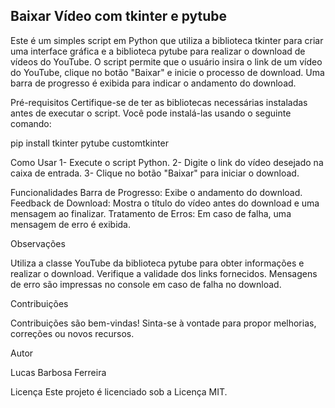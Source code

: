 ## Baixar Vídeo com tkinter e pytube
Este é um simples script em Python que utiliza a biblioteca tkinter para criar uma interface gráfica e a biblioteca pytube para realizar o download de vídeos do YouTube.
O script permite que o usuário insira o link de um vídeo do YouTube, clique no botão "Baixar" e inicie o processo de download. Uma barra de progresso é exibida para indicar o andamento do download.

Pré-requisitos
Certifique-se de ter as bibliotecas necessárias instaladas antes de executar o script. Você pode instalá-las usando o seguinte comando:

pip install tkinter pytube customtkinter

Como Usar
1- Execute o script Python.
2- Digite o link do vídeo desejado na caixa de entrada.
3- Clique no botão "Baixar" para iniciar o download.

Funcionalidades
Barra de Progresso: Exibe o andamento do download.
Feedback de Download: Mostra o título do vídeo antes do download e uma mensagem ao finalizar.
Tratamento de Erros: Em caso de falha, uma mensagem de erro é exibida.

Observações

Utiliza a classe YouTube da biblioteca pytube para obter informações e realizar o download. Verifique a validade dos links fornecidos.
Mensagens de erro são impressas no console em caso de falha no download.


Contribuições

Contribuições são bem-vindas! Sinta-se à vontade para propor melhorias, correções ou novos recursos.

Autor 

Lucas Barbosa Ferreira

Licença
Este projeto é licenciado sob a Licença MIT.


